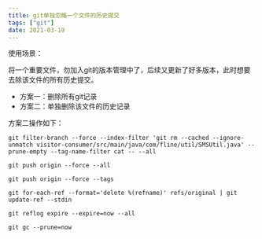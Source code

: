 ```yaml
---
title: git单独忽略一个文件的历史提交
tags: ["git"]
date: 2021-03-19
---
```


使用场景：

将一个重要文件，勿加入git的版本管理中了，后续又更新了好多版本，此时想要去除该文件的所有历史提交。

* 方案一：删除所有git记录
* 方案二：单独删除该文件的历史记录

方案二操作如下：

```code
git filter-branch --force --index-filter 'git rm --cached --ignore-unmatch visitor-consumer/src/main/java/com/fline/util/SMSUtil.java' --prune-empty --tag-name-filter cat -- --all

git push origin --force --all

git push origin --force --tags

git for-each-ref --format='delete %(refname)' refs/original | git update-ref --stdin

git reflog expire --expire=now --all

git gc --prune=now
```
